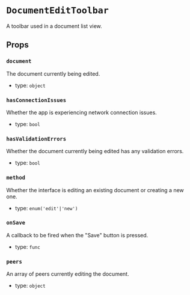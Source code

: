 `DocumentEditToolbar`
=====================

A toolbar used in a document list view.

Props
-----

### `document`

The document currently being edited.

- type: `object`


### `hasConnectionIssues`

Whether the app is experiencing network connection issues.

- type: `bool`


### `hasValidationErrors`

Whether the document currently being edited has any validation errors.

- type: `bool`


### `method`

Whether the interface is editing an existing document or creating
a new one.

- type: `enum('edit'|'new')`


### `onSave`

A callback to be fired when the "Save" button is pressed.

- type: `func`


### `peers`

An array of peers currently editing the document.

- type: `object`

